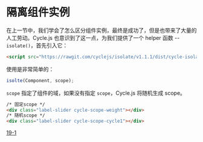# 隔离组件实例

在上一节中，我们学会了怎么区分组件实例，最终是成功了，但是也带来了大量的人工劳动。Cycle.js 也意识到了这一点，为我们提供了一个 helper 函数 -- `isolate()`，首先引入它：

```html
<script src="https://rawgit.com/cyclejs/isolate/v1.1.1/dist/cycle-isolate.js"></script>
```

使用是非常简单的：

```js
isolte(Component, scope);
```

`scope` 指定了组件的域，如果没有指定 `scope`，Cycle.js 将随机生成 scope。

```html
/* 固定scope */
<div class="label-slider cycle-scope-weight"></div>
/* 随机scope */
<div class="label-slider cycle-scope-cycle1"></div>
```

[19-1](http://jsbin.com/nuhisuy/123/edit?js,output)
